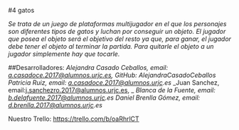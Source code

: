 #4 gatos

_Se trata de un juego de plataformas multijugador en el que los personajes son diferentes tipos de gatos y luchan por conseguir un objeto. El jugador que posea el objeto será el objetivo del resto ya que, para ganar, el jugador debe tener el objeto al terminar la partida. Para quitarle el objeto a un jugador simplemente hay que tocarle._

##Desarrolladores: 
      _Alejandra Casado Ceballos, email: a.casadoce.2017@alumnos.urjc.es, GitHub: AlejandraCasadoCeballos_
      _Patricia Ruiz, email: a.casadoce.2017@alumnos.urjc.es_
      _Juan Sanchez, email:j.sanchezro.2017@alumnos.urjc.es, _
      _Blanca de la Fuente, email: b.delafuente.2017@alumnos.urjc.es_
      _Daniel Brenlla Gómez, email: d.brenlla.2017@alumnos.urjc.es_

Nuestro Trello: https://trello.com/b/oaRhrlCT
